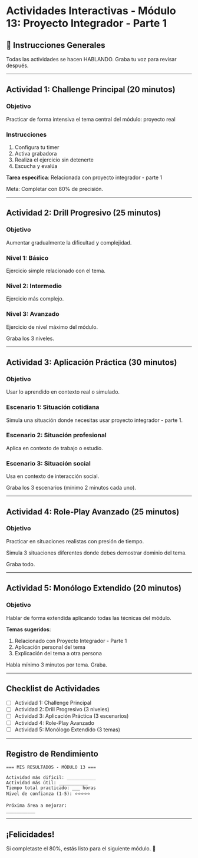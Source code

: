 # Actividades Interactivas - Módulo 13: Proyecto Integrador - Parte 1

## 🎯 Instrucciones Generales

Todas las actividades se hacen HABLANDO. Graba tu voz para revisar después.

---

## Actividad 1: Challenge Principal (20 minutos)

### Objetivo
Practicar de forma intensiva el tema central del módulo: proyecto real

### Instrucciones
1. Configura tu timer
2. Activa grabadora
3. Realiza el ejercicio sin detenerte
4. Escucha y evalúa

**Tarea específica**: Relacionada con proyecto integrador - parte 1

Meta: Completar con 80% de precisión.

---

## Actividad 2: Drill Progresivo (25 minutos)

### Objetivo
Aumentar gradualmente la dificultad y complejidad.

### Nivel 1: Básico
Ejercicio simple relacionado con el tema.

### Nivel 2: Intermedio
Ejercicio más complejo.

### Nivel 3: Avanzado
Ejercicio de nivel máximo del módulo.

Graba los 3 niveles.

---

## Actividad 3: Aplicación Práctica (30 minutos)

### Objetivo
Usar lo aprendido en contexto real o simulado.

### Escenario 1: Situación cotidiana
Simula una situación donde necesitas usar proyecto integrador - parte 1.

### Escenario 2: Situación profesional
Aplica en contexto de trabajo o estudio.

### Escenario 3: Situación social
Usa en contexto de interacción social.

Graba los 3 escenarios (mínimo 2 minutos cada uno).

---

## Actividad 4: Role-Play Avanzado (25 minutos)

### Objetivo
Practicar en situaciones realistas con presión de tiempo.

Simula 3 situaciones diferentes donde debes demostrar dominio del tema.

Graba todo.

---

## Actividad 5: Monólogo Extendido (20 minutos)

### Objetivo
Hablar de forma extendida aplicando todas las técnicas del módulo.

**Temas sugeridos**:
1. Relacionado con Proyecto Integrador - Parte 1
2. Aplicación personal del tema
3. Explicación del tema a otra persona

Habla mínimo 3 minutos por tema. Graba.

---

## Checklist de Actividades

- [ ] Actividad 1: Challenge Principal
- [ ] Actividad 2: Drill Progresivo (3 niveles)
- [ ] Actividad 3: Aplicación Práctica (3 escenarios)
- [ ] Actividad 4: Role-Play Avanzado
- [ ] Actividad 5: Monólogo Extendido (3 temas)

---

## Registro de Rendimiento

```
=== MIS RESULTADOS - MÓDULO 13 ===

Actividad más difícil: ___________
Actividad más útil: ___________
Tiempo total practicado: ___ horas
Nivel de confianza (1-5): ⭐⭐⭐⭐⭐

Próxima área a mejorar:
___________
```

---

## ¡Felicidades!

Si completaste el 80%, estás listo para el siguiente módulo. 🎉
